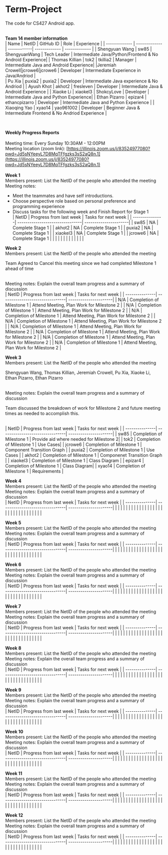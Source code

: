 # Term-Project

The code for CS427 Android app.
<br/>
<br/>

<b>Team 14 member information</b>
<br/>
| Name | NetID | GitHub ID | Role | Experience |
| ------------- | ------------- | ------------| ------------- | ------------- |
| Shengyuan Wang | sw85 | ShengyuanWang | Tech Leader | Intermediate Java/Python/Frontend & No Android Experience|
| Thomas Killian | tok2 | tkillia2 | Manager | Intermediate Java and Android Experience|
|Jeremiah Crowell|jcrowe6|jcrowe6 | Developer | Intermediate Experience in Java/Andriod |  
| Pu Xia | puxia2 | puxia2 | Developer | Intermediate Java experience & No Andriod |
| Ayush Khot | akhot2 | fresleven | Developer | Intermediate Java & Android Experience |
| Xiaoke Li | xiaokel3 | ShokcyLove | Developer | Intermediate Java and Python Experience|
| Ethan Pizarro | epizar4 | ethancpizarro | Developer | Intermediate Java and Python Experience |
| Xiaoqing Yao | xyao14 | yao961002 | Developer | Beginner Java & Intermediate Frontend & No Andriod Experience |

<br/>

<b>Weekly Progress Reports</b>
</br>
</br>
Meeting time: Every Sunday 10:30AM - 12:00PM
</br>
Meeting location (zoom link): [https://illinois.zoom.us/j/83524977080?pwd=Jd5sNYeeyL7D8MqTFfgzks3sS2aQ8n.1](https://illinois.zoom.us/j/83524977080?pwd=Jd5sNYeeyL7D8MqTFfgzks3sS2aQ8n.1)
</br>
</br>
<b>Week 1</b>
</br>
Members present: List the NetID of the people who attended the meeting
</br>
Meeting notes:

- Meet the teammates and have self introductions.
- Choose perspective role based on personal preference and programming experience
- Discuss tasks for the following week and Finish Report for Stage 1
  </br>
  | NetID | Progress from last week | Tasks for next week |
  | ---------------| --------------------------------| ----------------------|
  | sw85 | NA | Complete Stage 1 |
  | akhot2 | NA | Complete Stage 1 |
  | puxia2 | NA | Complete Stage 1 |
  | xiaokel3 | NA | Complete Stage 1 |
  | jcrowe6 | NA | Complete Stage 1 |
  | | | |
  | | | |
  | | | |
  </br>

<b>Week 2</b>
</br>
Members present: List the NetID of the people who attended the meeting

Team Agreed to Cancel this meeting since we had completed Milestone 1 ahead of time

</br>
Meeting notes: Explain the overall team progress and a summary of discussion
</br>
| NetID | Progress from last week | Tasks for next week |
| ---------------| --------------------------------| ----------------------|
| N/A | Completion of Milestone 1 | Attend Meeting, Plan Work for Milestone 2 |
| N/A | Completion of Milestone 1 | Attend Meeting, Plan Work for Milestone 2 |
| N/A | Completion of Milestone 1 | Attend Meeting, Plan Work for Milestone 2 |
| N/A | Completion of Milestone 1 | Attend Meeting, Plan Work for Milestone 2 |
| N/A | Completion of Milestone 1 | Attend Meeting, Plan Work for Milestone 2 |
| N/A | Completion of Milestone 1 | Attend Meeting, Plan Work for Milestone 2 |
| N/A | Completion of Milestone 1 | Attend Meeting, Plan Work for Milestone 2 |
| N/A | Completion of Milestone 1 | Attend Meeting, Plan Work for Milestone 2 |
</br>

<b>Week 3</b>
</br>
Members present: List the NetID of the people who attended the meeting

Shengyuan Wang, Thomas Killian, Jeremiah Crowell, Pu Xia, Xiaoke Li, Ethan Pizarro, Ethan Pizarro

</br>
Meeting notes: Explain the overall team progress and a summary of discussion

Team discussed the breakdown of work for Milestone 2 and future meeting times as needed to accomplish this.

</br>
| NetID | Progress from last week | Tasks for next week |
| ---------------| --------------------------------| ----------------------|
| sw85 | Completion of Milestone 1 | Provide aid where needed for Milestone 2|
| tok2 | Completion of Milestone 1 | Use Cases|
| jcrowe6 | Completion of Milestone 1 | Component Transition Graph |
| puxia2 | Completion of Milestone 1 | Use Cases |
| akhot2 | Completion of Milestone 1 | Componenet Transition Graph |
| xiaokel3 | Completion of Milestone 1 | Class Diagram |
| epizar4 | Completion of Milestone 1 | Class Diagram|
| xyao14 | Completion of Milestone 1 | Requirements |
</br>

<b>Week 4</b>
</br>
Members present: List the NetID of the people who attended the meeting
</br>
Meeting notes: Explain the overall team progress and a summary of discussion
</br>
| NetID | Progress from last week | Tasks for next week |
| ---------------| --------------------------------| ----------------------|
| | | |
| | | |
| | | |
| | | |
| | | |
| | | |
| | | |
| | | |
</br>

<b>Week 5</b>
</br>
Members present: List the NetID of the people who attended the meeting
</br>
Meeting notes: Explain the overall team progress and a summary of discussion
</br>
| NetID | Progress from last week | Tasks for next week |
| ---------------| --------------------------------| ----------------------|
| | | |
| | | |
| | | |
| | | |
| | | |
| | | |
| | | |
| | | |
</br>

<b>Week 6</b>
</br>
Members present: List the NetID of the people who attended the meeting
</br>
Meeting notes: Explain the overall team progress and a summary of discussion
</br>
| NetID | Progress from last week | Tasks for next week |
| ---------------| --------------------------------| ----------------------|
| | | |
| | | |
| | | |
| | | |
| | | |
| | | |
| | | |
| | | |
</br>

<b>Week 7</b>
</br>
Members present: List the NetID of the people who attended the meeting
</br>
Meeting notes: Explain the overall team progress and a summary of discussion
</br>
| NetID | Progress from last week | Tasks for next week |
| ---------------| --------------------------------| ----------------------|
| | | |
| | | |
| | | |
| | | |
| | | |
| | | |
| | | |
| | | |
</br>

<b>Week 8</b>
</br>
Members present: List the NetID of the people who attended the meeting
</br>
Meeting notes: Explain the overall team progress and a summary of discussion
</br>
| NetID | Progress from last week | Tasks for next week |
| ---------------| --------------------------------| ----------------------|
| | | |
| | | |
| | | |
| | | |
| | | |
| | | |
| | | |
| | | |
</br>

<b>Week 9</b>
</br>
Members present: List the NetID of the people who attended the meeting
</br>
Meeting notes: Explain the overall team progress and a summary of discussion
</br>
| NetID | Progress from last week | Tasks for next week |
| ---------------| --------------------------------| ----------------------|
| | | |
| | | |
| | | |
| | | |
| | | |
| | | |
| | | |
| | | |
</br>

<b>Week 10</b>
</br>
Members present: List the NetID of the people who attended the meeting
</br>
Meeting notes: Explain the overall team progress and a summary of discussion
</br>
| NetID | Progress from last week | Tasks for next week |
| ---------------| --------------------------------| ----------------------|
| | | |
| | | |
| | | |
| | | |
| | | |
| | | |
| | | |
| | | |
</br>

<b>Week 11</b>
</br>
Members present: List the NetID of the people who attended the meeting
</br>
Meeting notes: Explain the overall team progress and a summary of discussion
</br>
| NetID | Progress from last week | Tasks for next week |
| ---------------| --------------------------------| ----------------------|
| | | |
| | | |
| | | |
| | | |
| | | |
| | | |
| | | |
| | | |
</br>

<b>Week 12</b>
</br>
Members present: List the NetID of the people who attended the meeting
</br>
Meeting notes: Explain the overall team progress and a summary of discussion
</br>
| NetID | Progress from last week | Tasks for next week |
| ---------------| --------------------------------| ----------------------|
| | | |
| | | |
| | | |
| | | |
| | | |
| | | |
| | | |
| | | |
</br>
